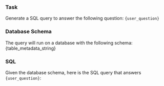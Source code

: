 ### Task
Generate a SQL query to answer the following question:
`{user_question}`

### Database Schema
The query will run on a database with the following schema:
{table_metadata_string}

### SQL
Given the database schema, here is the SQL query that answers `{user_question}`:
```sql
